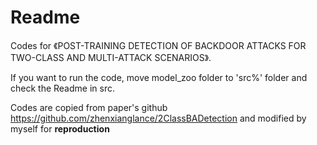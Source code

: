 # Readme

Codes for 《POST-TRAINING DETECTION OF BACKDOOR ATTACKS FOR TWO-CLASS AND MULTI-ATTACK SCENARIOS》.

If you want to run the code, move model_zoo folder to 'src%' folder and check the Readme in src.

Codes are copied from paper's github https://github.com/zhenxianglance/2ClassBADetection and modified by myself for **reproduction** 

